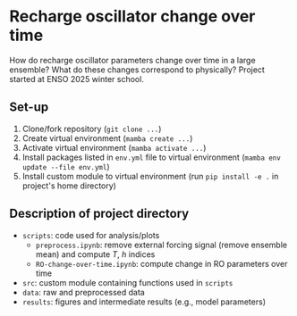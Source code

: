 # Recharge oscillator change over time
How do recharge oscillator parameters change over time in a large ensemble? What do these changes correspond to physically? Project started at ENSO 2025 winter school.

## Set-up
1. Clone/fork repository  (```git clone ...```)
2. Create virtual environment  (```mamba create ...```)
3. Activate virtual environment (```mamba activate ...```)
4. Install packages listed in ```env.yml``` file to virtual environment (```mamba env update --file env.yml```)
5. Install custom module to virtual environment (run ```pip install -e .``` in project's home directory)


## Description of project directory
- ```scripts```: code used for analysis/plots
  - ```preprocess.ipynb```: remove external forcing signal (remove ensemble mean) and compute $T$, $h$ indices
  - ```RO-change-over-time.ipynb```: compute change in RO parameters over time
- ```src```: custom module containing functions used in ```scripts```  
- ```data```: raw and preprocessed data  
- ```results```: figures and intermediate results (e.g., model parameters)
